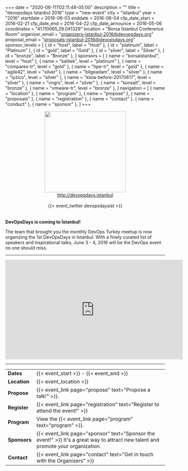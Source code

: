 +++
date = "2020-06-11T02:11:48-05:00"
description = ""
title = "devopsdays Istanbul 2016"
type = "new-event"
city = "Istanbul"
year = "2016"
startdate = 2016-06-03
enddate = 2016-06-04
cfp_date_start = 2016-02-21
cfp_date_end = 2016-04-22
cfp_date_announce = 2016-05-06
coordinates = "41.110065,29.041329"
location = "Borsa İstanbul Conference Room"
organizer_email = "organizers-istanbul-2016@devopsdays.org"
proposal_email = "proposals-istanbul-2016@devopsdays.org"
sponsor_levels = [
    { id = "host", label = "Host" },
    { id = "platinum", label = "Platinum" },
    { id = "gold", label = "Gold" },
    { id = "silver", label = "Silver" },
    { id = "bronze", label = "Bronze" },
]
sponsors = [
    { name = "borsaistanbul", level = "host" },
    { name = "kalitek", level = "platinum" },
    { name = "comparex-tr", level = "gold" },
    { name = "hpe-tr", level = "gold" },
    { name = "agile42", level = "silver" },
    { name = "bilgeadam", level = "silver" },
    { name = "iyzico", level = "silver" },
    { name = "kloia-before-20170617", level = "silver" },
    { name = "vngrs", level = "silver" },
    { name = "konsalt", level = "bronze" },
    { name = "vmware-tr", level = "bronze" },
]
navigation = [
    { name = "location" },
    { name = "program" },
    { name = "propose" },
    { name = "proposals" },
    { name = "registration" },
    { name = "contact" },
    { name = "conduct" },
    { name = "sponsor" },
]
+++
<center>
  <a href="http://devopsdays.istanbul" target="_blank"><img border=0 width="256px" height="256px" src="/events/2016/istanbul/logo.png"><br>
  http://devopsdays.istanbul</a>
  <br><br>
  {{< event_twitter devopsdaysist >}} <!-- add your twitter name here without the @ sign -->

</center>
<br><br>
<strong>DevOpsDays is coming to İstanbul!</strong>
<p>The team that brought you the monthly DevOps Turkey meetup is now
organizing the 1st DevOpsDays in Istanbul. With a finely curated list of
speakers and inspirational talks, June 3 - 4, 2016 will be the DevOps
event no one should miss.</p>
<hr>
<center>
  <iframe width="560" height="315" src="https://www.youtube.com/embed/u3zoZVi-Zfg?rel=0&showinfo=0" frameborder="0" allowfullscreen></iframe>
</center>
<hr>

<!-- <div style="text-align:center;">
  {{< event_logo >}}
</div> -->

<table>
  <tr>
    <td><b>Dates</b></td>
    <td>{{< event_start >}} - {{< event_end >}}
  </tr>
    <td><b>Location</b></td>
    <td>{{< event_location >}}</td>
  </tr><tr>
    <td><b>Propose</b></td>
    <td>{{< event_link page="propose" text="Propose a talk!" >}}.</td>
  </tr><tr>
    <td><b>Register</b></td>
    <td>{{< event_link page="registration" text="Register to attend the event!" >}}</td>
  </tr>
  <tr>
    <td><b>Program</b></td>
    <td>View the {{< event_link page="program" text="program" >}}.</td>
  </tr>
  <tr>
    <td><b>Sponsors</b></td>
    <td>{{< event_link page="sponsor" text="Sponsor the event!" >}} It's a great way to attract new talent and promote your organization.</td>
  </tr>
  <tr>
    <td><b>Contact</b></td>
    <td>{{< event_link page="contact" text="Get in touch with the Organizers" >}}</td>
  </tr>
</table>
